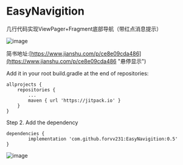 # EasyNavigition
几行代码实现ViewPager+Fragment底部导航（带红点消息提示）

![image](https://github.com/forvv231/EasyNavigition/blob/master/screenshot/pre.gif)

简书地址:[https://www.jianshu.com/p/ce8e09cda486](https://www.jianshu.com/p/ce8e09cda486 "悬停显示")

Add it in your root build.gradle at the end of repositories:

	allprojects {
		repositories {
			...
			maven { url 'https://jitpack.io' }
		}
	}
Step 2. Add the dependency

	dependencies {
	        implementation 'com.github.forvv231:EasyNavigition:0.5'
	}

![image](https://github.com/forvv231/EasyNavigition/blob/master/screenshot/pre2.png)
